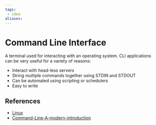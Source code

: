 ```yaml
---
tags:
 - idea
aliases:
---
```


# Command Line Interface

A terminal used for interacting with an operating system. CLI applications can be very useful for a variety of reasons:

- Interact with head-less servers
- String multiple commands together using STDIN and STDOUT
- Can be automated using scripting or schedulers
- Easy to write

## References

- [Linux](Linux.md)
- [Command-Line-A-modern-introduction](Command-Line-A-modern-introduction.md)
